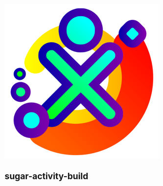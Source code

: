 ![Sugar App Store logo](https://raw.githubusercontent.com/sugarlabs-appstore/appstore-assets/22a34f9d134a526f1cb8ce49059d8a140ae885f9/sugarappstore.svg)

# sugar-activity-build
